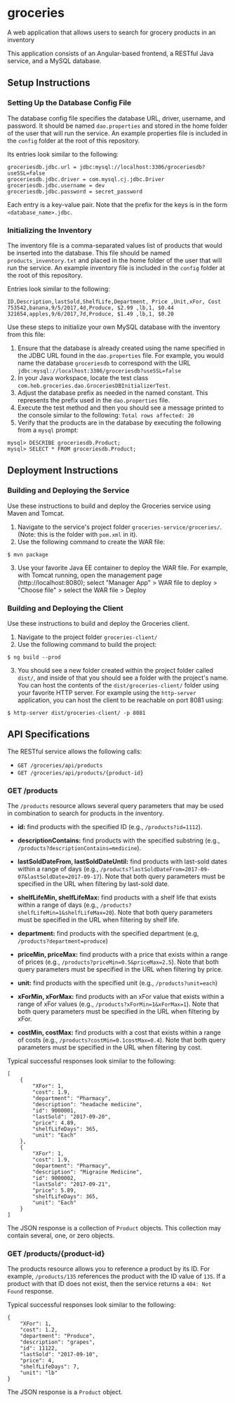 # groceries
A web application that allows users to search for grocery products in an inventory

This application consists of an Angular-based frontend, a RESTful Java service, and a MySQL database.

## Setup Instructions

### Setting Up the Database Config File

The database config file specifies the database URL, driver, username, and password. It should be named `dao.properties` and stored in the home folder of the user that will run the service. An example properties file is included in the `config` folder at the root of this repository.

Its entries look similar to the following:

```
groceriesdb.jdbc.url = jdbc:mysql://localhost:3306/groceriesdb?useSSL=false
groceriesdb.jdbc.driver = com.mysql.cj.jdbc.Driver
groceriesdb.jdbc.username = dev
groceriesdb.jdbc.password = secret_password
```

Each entry is a key-value pair. Note that the prefix for the keys is in the form `<database_name>.jdbc`.

### Initializing the Inventory

The inventory file is a comma-separated values list of products that would be inserted into the database. This file should be named `products_inventory.txt` and placed in the home folder of the user that will run the service. An example inventory file is included in the `config` folder at the root of this repository.

Entries look similar to the following:

```
ID,Description,lastSold,ShelfLife,Department, Price ,Unit,xFor, Cost
753542,banana,9/5/2017,4d,Produce, $2.99 ,lb,1, $0.44
321654,apples,9/6/2017,7d,Produce, $1.49 ,lb,1, $0.20
```

Use these steps to initialize your own MySQL database with the inventory from this file: 

1. Ensure that the database is already created using the name specified in the JDBC URL found in the `dao.properties` file. For example, you would name the database `groceriesdb` to correspond with the URL `jdbc:mysql://localhost:3306/groceriesdb?useSSL=false`
2. In your Java workspace, locate the test class `com.heb.groceries.dao.GroceriesDBInitializerTest`.
3. Adjust the database prefix as needed in the named constant. This represents the prefix used in the `dao.properties` file.
4. Execute the test method and then you should see a message printed to the console similar to the following: `Total rows affected: 20`
5. Verify that the products are in the database by executing the following from a `mysql` prompt:

```
mysql> DESCRIBE groceriesdb.Product;
mysql> SELECT * FROM groceriesdb.Product;
```

## Deployment Instructions

### Building and Deploying the Service

Use these instructions to build and deploy the Groceries service using Maven and Tomcat.

1. Navigate to the service's project folder `groceries-service/groceries/`. (Note: this is the folder with `pom.xml` in it).
2. Use the following command to create the WAR file:
```
$ mvn package
```
3. Use your favorite Java EE container to deploy the WAR file. For example, with Tomcat running, open the management page (http://localhost:8080); select "Manager App" > WAR file to deploy > "Choose file" > select the WAR file > Deploy

### Building and Deploying the Client

Use these instructions to build and deploy the Groceries client.

1. Navigate to the project folder `groceries-client/`
2. Use the following command to build the project:
```
$ ng build --prod
```
3. You should see a new folder created within the project folder called `dist/`, and inside of that you should see a folder with the project's name. You can host the contents of the `dist/groceries-client/` folder using your favorite HTTP server. For example using the `http-server` application, you can host the client to be reachable on port 8081 using:
```
$ http-server dist/groceries-client/ -p 8081
```

## API Specifications

The RESTful service allows the following calls:

* `GET /groceries/api/products`
* `GET /groceries/api/products/{product-id}`

### GET /products

The `/products` resource allows several query parameters that may be used in combination to search for products in the inventory.

* **id:** find products with the specified ID (e.g., `/products?id=1112`).

* **descriptionContains:** find products with the specified substring (e.g., `/products?descriptionContains=medicine`).

* **lastSoldDateFrom, lastSoldDateUntil:** find products with last-sold dates within a range of days (e.g., `/products?lastSoldDateFrom=2017-09-07&lastSoldDate=2017-09-17`). Note that both query parameters must be specified in the URL when filtering by last-sold date.

* **shelfLifeMin, shelfLifeMax:** find products with a shelf life that exists within a range of days (e.g., `/products?shelfLifeMin=1&shelfLifeMax=20`). Note that both query parameters must be specified in the URL when filtering by shelf life.

* **department:** find products with the specified department (e.g, `/products?department=produce`)

* **priceMin, priceMax:** find products with a price that exists within a range of prices (e.g., `/products?priceMin=0.5&priceMax=2.5`). Note that both query parameters must be specified in the URL when filtering by price.

* **unit:** find products with the specified unit (e.g., `/products?unit=each`)

* **xForMin, xForMax:** find products with an xFor value that exists within a range of xFor values (e.g., `/products?xForMin=1&xForMax=1`). Note that both query parameters must be specified in the URL when filtering by xFor.

* **costMin, costMax:** find products with a cost that exists within a range of costs (e.g., `/products?costMin=0.1costMax=0.4`). Note that both query parameters must be specified in the URL when filtering by cost.

Typical successful responses look similar to the following: 

```
[
    {
        "XFor": 1,
        "cost": 1.9,
        "department": "Pharmacy",
        "description": "headache medicine",
        "id": 9000001,
        "lastSold": "2017-09-20",
        "price": 4.89,
        "shelfLifeDays": 365,
        "unit": "Each"
    },
    {
        "XFor": 1,
        "cost": 1.9,
        "department": "Pharmacy",
        "description": "Migraine Medicine",
        "id": 9000002,
        "lastSold": "2017-09-21",
        "price": 5.89,
        "shelfLifeDays": 365,
        "unit": "Each"
    }
]
```
The JSON response is a collection of `Product` objects. This collection may contain several, one, or zero objects.

### GET /products/{product-id}

The products resource allows you to reference a product by its ID. For example, `/products/135` references the product with the ID value of `135`. If a product with that ID does not exist, then the service returns a `404: Not Found` response.

Typical successful responses look similar to the following:

```
{
    "XFor": 1,
    "cost": 1.2,
    "department": "Produce",
    "description": "grapes",
    "id": 11122,
    "lastSold": "2017-09-10",
    "price": 4,
    "shelfLifeDays": 7,
    "unit": "lb"
}
```
The JSON response is a `Product` object.

